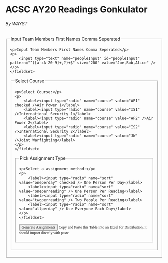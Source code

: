 <html>

<head>
  <meta charset="utf-8">
  <title>Term B Reading Gonkulator</title>
  <style>
    th,
    td,
    p,
    input {
      font: 12px Verdana;
    }

    table,
    th,
    td {
      border: solid 1px #DDD;
      border-collapse: collapse;
      padding: 2px 3px;
      text-align: left;
    }

    th {
      font-weight: bold;
    }
  </style>
  <script type="text/javascript" src="https://efillman.github.io/AssignReadings/AP1Data.js"></script>
  <script type="text/javascript" src="https://efillman.github.io/AssignReadings/IS1Data.js"></script>
  <script type="text/javascript" src="https://efillman.github.io/AssignReadings/AP2Data.js"></script>
  <script type="text/javascript" src="https://efillman.github.io/AssignReadings/IS2Data.js"></script>
  <script type="text/javascript" src="https://efillman.github.io/AssignReadings/JWData.js"></script>    
  <script type="text/javascript" src="https://efillman.github.io/AssignReadings/AssignReadings.js"></script>

</head>

<body>
  <h1>ACSC AY20 Readings Gonkulator</h1>
  <h6>By WAYST</h6>
  <p></p>
  <form action="#" method="post" class="peopleForm" id="peopleForm">
    <fieldset>
        <legend>Input Team Members First Names Comma Seperated</legend>

    <p>Input Team Members First Names Comma Seperated</p>
    <p>
        <input type="text" name="peopleInput" id="peopleInput" pattern="^([a-zA-Z0-9]+,?)+$" size="200" value="Joe,Bob,Alice" />
    </p>
    </fieldset>
</form>
<p></p>

  <form action="#" method="post" class="courseForm" id="courseForm">
    <fieldset>
        <legend>Select Course</legend>

    <p>Select Course:</p>
    <p>
        <label><input type="radio" name="course" value="AP1" checked />Air Power 1</label>
        <label><input type="radio" name="course" value="IS1" />International Security 1</label>
        <label><input type="radio" name="course" value="AP2" />Air Power 2</label>
        <label><input type="radio" name="course" value="IS2" />International Security 2</label>
        <label><input type="radio" name="course" value="JW" />Joint Warfighting</label>
    </p>
    </fieldset>
</form>
<p></p>
  <form action="#" method="post" class="sortForm" id="sortForm">
    <fieldset>
        <legend>Pick Assignment Type</legend>

    <p>Select a assignment method:</p>
    <p>
        <label><input type="radio" name="sort" value="oneperday" checked /> One Person Per Day</label>
        <label><input type="radio" name="sort" value="oneperreading" /> One Person Per Reading</label>
        <label><input type="radio" name="sort" value="twoperreading" /> Two People Per Reading</label>
        <label><input type="radio" name="sort" value="allperday" /> Use Everyone Each Day</label>
    </p>
    </fieldset>
</form>
<p></p>
  <p><input type="button" onclick="GenerateAssignments()" value="Generate Assignments" /> Copy and Paste this Table into an Excel for Distribution, it should import directly with paste</p>
  <p id="showData"></p>
</body>

<script>
  //test main
  function GenerateAssignments() {
    var courseTitle = "";
    var courseDays = "";
    var courseReadings = "";
    var coursePeople = "";
    var courseSelection = getRadioVal( document.getElementById('courseForm'), 'course' );
    var peopleInput = parseCommaInput( document.getElementById('peopleInput'));





    if (courseSelection === "AP1") {
      courseTitle = "Air Power 1";
      courseDays = AP1CourseDaysJSON;
      //coursePeople = peopleJSON;
      courseReadings = AP1ReadingsJSON;
    }

    if (courseSelection === "IS1") {
      courseTitle = "International Security 1";
      courseDays = IS1CourseDaysJSON;
      //coursePeople = peopleJSON;
      courseReadings = IS1ReadingsJSON;
    }

    if (courseSelection === "AP2") {
      courseTitle = "Air Power 2";
      courseDays = AP2CourseDaysJSON;
      //coursePeople = peopleJSON;
      courseReadings = AP2ReadingsJSON;
    }

    if (courseSelection === "IS2") {
      courseTitle = "International Security 2";
      courseDays = IS2CourseDaysJSON;
      //coursePeople = peopleJSON;
      courseReadings = IS2ReadingsJSON;
    }

    if (courseSelection === "JW") {
      courseTitle = "Joint Warfighting";
      courseDays = JWCourseDaysJSON;
      //coursePeople = peopleJSON;
      courseReadings = JWReadingsJSON;
    }

    const course1 = new Course(courseTitle);
    course1.loadCourseDays(JSON.stringify(courseDays));
    //course1.loadCoursePeople(JSON.stringify(coursePeople));
    course1.loadCoursePeopleInput(peopleInput);
    course1.loadCourseReadings(JSON.stringify(courseReadings));
    course1.sortReadings();

    var sortSelection = getRadioVal( document.getElementById('sortForm'), 'sort' );

    var random = false;
    var twoper = false;

    if (sortSelection === "oneperday") {
      course1.sortPeopleOnePerDay();
    }
    if (sortSelection === "oneperreading") {
      course1.sortPeopleOnePerReading();
    }
    if (sortSelection === "twoperreading") {
      course1.sortPeopleTwoPerReading();
      twoper = true;
    }
    if (sortSelection === "allperday") {
      course1.sortPeopleAllPerDay();
      random = true;
    }

    course1.assignReadings(random, twoper);
    course1.printTable();
  }
</script>

</html>
